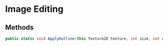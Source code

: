 # Image Editing

## Methods

```csharp
public static void ApplyOutline(this Texture2D texture, int size, int offset, Color color)
```